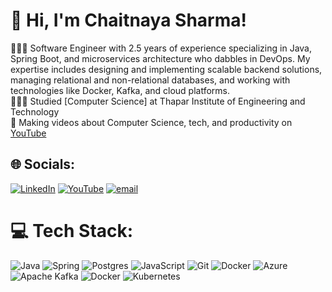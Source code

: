 <!-- Level 3: Add custom code -->

# 👋 Hi, I'm Chaitnaya Sharma!
👩🏻‍💻 Software Engineer with 2.5 years of experience specializing in Java, Spring Boot, and microservices architecture who
 dabbles in DevOps. My expertise includes designing and implementing scalable backend solutions, managing relational
 and non-relational databases, and working with technologies like Docker, Kafka, and cloud platforms.<br/>
👩🏻‍🎓 Studied [Computer Science] at Thapar Institute of Engineering and Technology<br/>
🎨 Making videos about Computer Science, tech, and productivity on [YouTube](https://www.youtube.com/@reinventingdwheel)<br/>

## 🌐 Socials:
[![LinkedIn](https://img.shields.io/badge/LinkedIn-%230077B5.svg?logo=linkedin&logoColor=white)](https://linkedin.com/in/https://linkedin.com/in/chaitanya-sharma-977bab193/) [![YouTube](https://img.shields.io/badge/YouTube-%23FF0000.svg?logo=YouTube&logoColor=white)](https://youtube.com/@https://www.youtube.com/@reinventingdwheel) [![email](https://img.shields.io/badge/Email-D14836?logo=gmail&logoColor=white)](mailto:chait8126@gmail.com) 

# 💻 Tech Stack:
![Java](https://img.shields.io/badge/java-%23ED8B00.svg?style=for-the-badge&logo=openjdk&logoColor=white) ![Spring](https://img.shields.io/badge/spring-%236DB33F.svg?style=for-the-badge&logo=spring&logoColor=white) ![Postgres](https://img.shields.io/badge/postgres-%23316192.svg?style=for-the-badge&logo=postgresql&logoColor=white) ![JavaScript](https://img.shields.io/badge/javascript-%23323330.svg?style=for-the-badge&logo=javascript&logoColor=%23F7DF1E) ![Git](https://img.shields.io/badge/git-%23F05033.svg?style=for-the-badge&logo=git&logoColor=white) ![Docker](https://img.shields.io/badge/docker-%230db7ed.svg?style=for-the-badge&logo=docker&logoColor=white) ![Azure](https://img.shields.io/badge/azure-%230072C6.svg?style=for-the-badge&logo=microsoftazure&logoColor=white) ![Apache Kafka](https://img.shields.io/badge/Apache%20Kafka-000?style=for-the-badge&logo=apachekafka) ![Docker](https://img.shields.io/badge/docker-%230db7ed.svg?style=for-the-badge&logo=docker&logoColor=white) ![Kubernetes](https://img.shields.io/badge/kubernetes-%23326ce5.svg?style=for-the-badge&logo=kubernetes&logoColor=white)

